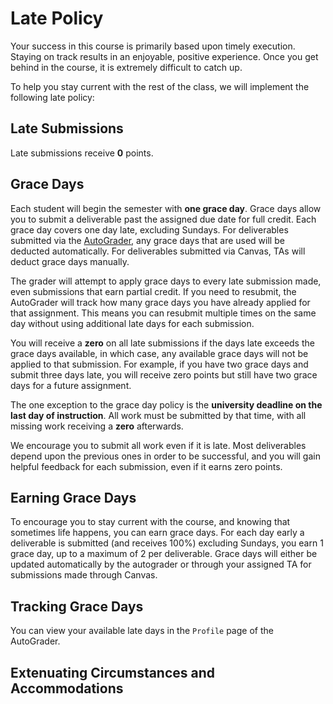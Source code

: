 # Late Policy

Your success in this course is primarily based upon timely execution. Staying on track results in an enjoyable, positive experience. Once you get behind in the course, it is extremely difficult to catch up.

To help you stay current with the rest of the class, we will implement the following late policy:

## Late Submissions

Late submissions receive **0** points.

## Grace Days

Each student will begin the semester with **one grace day**. Grace days allow you to submit a deliverable past the assigned due date for full credit. Each grace day covers one day late, excluding Sundays. For deliverables submitted via the [AutoGrader](https://cs329.cs.byu.edu), any grace days that are used will be deducted automatically. For deliverables submitted via Canvas, TAs will deduct grace days manually.

The grader will attempt to apply grace days to every late submission made, even submissions that earn partial credit. If you need to resubmit, the AutoGrader will track how many grace days you have already applied for that assignment. This means you can resubmit multiple times on the same day without using additional late days for each submission.

You will receive a **zero** on all late submissions if the days late exceeds the grace days available, in which case, any available grace days will not be applied to that submission. For example, if you have two grace days and submit three days late, you will receive zero points but still have two grace days for a future assignment.

The one exception to the grace day policy is the **university deadline on the last day of instruction**. All work must be submitted by that time, with all missing work receiving a **zero** afterwards.

We encourage you to submit all work even if it is late. Most deliverables depend upon the previous ones in order to be successful, and you will gain helpful feedback for each submission, even if it earns zero points.

## Earning Grace Days

To encourage you to stay current with the course, and knowing that sometimes life happens, you can earn grace days.
For each day early a deliverable is submitted (and receives 100%) excluding Sundays, you earn 1 grace day, up to a maximum of 2 per deliverable.
Grace days will either be updated automatically by the autograder or through your assigned TA for submissions made through Canvas.

## Tracking Grace Days

You can view your available late days in the `Profile` page of the AutoGrader.

## Extenuating Circumstances and Accommodations
